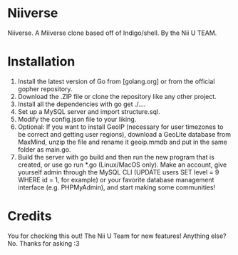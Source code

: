 # Niiverse
Niiverse. A Miiverse clone based off of Indigo/shell. By the Nii U TEAM.

# Installation

1. Install the latest version of Go from [golang.org] or from the official gopher repository.
2. Download the .ZIP file or clone the repository like any other project.
3. Install all the dependencies with go get ./....
4. Set up a MySQL server and import structure.sql.
5. Modify the config.json file to your liking.
6. Optional: If you want to install GeoIP (necessary for user timezones to be correct and getting user regions), download a GeoLite database from MaxMind, unzip the file and rename it geoip.mmdb and put in the same folder as main.go.
7. Build the server with go build and then run the new program that is created, or use go run *.go (Linux/MacOS only).
Make an account, give yourself admin through the MySQL CLI (UPDATE users SET level = 9 WHERE id = 1, for example) or your favorite database management interface (e.g. PHPMyAdmin), and start making some communities!

# Credits
 
You for checking this out! 
The Nii U Team for new features!
Anything else? No. Thanks for asking :3
